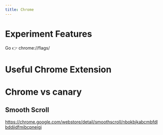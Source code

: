 ```yaml
---
title: Chrome
---
```



# Experiment Features

Go 👉 chrome://flags/



# Useful Chrome Extension


# Chrome vs canary
## Smooth Scroll
https://chrome.google.com/webstore/detail/smoothscroll/nbokbjkabcmbfdlbddjidfmibcpneigj

